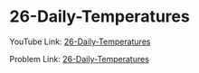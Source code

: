 # 26-Daily-Temperatures

YouTube Link: [26-Daily-Temperatures](https://youtu.be/PT-VdUO-jTc)

Problem Link: [26-Daily-Temperatures](https://leetcode.com/problems/daily-temperatures/)

